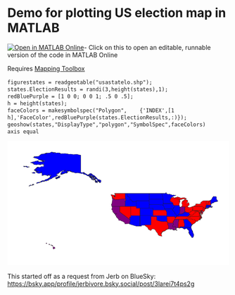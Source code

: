 # Demo for plotting US election map in MATLAB

[![Open in MATLAB Online](https://www.mathworks.com/images/responsive/global/open-in-matlab-online.svg)](https://matlab.mathworks.com/open/github/v1?repo=mikecroucher/US_election_map&file=demo.mlx)- Click on this to open an editable, runnable version of the code in MATLAB Online

Requires [Mapping Toolbox](https://uk.mathworks.com/products/mapping.html)

```
figurestates = readgeotable("usastatelo.shp");
states.ElectionResults = randi(3,height(states),1); 
redBluePurple = [1 0 0; 0 0 1; .5 0 .5];
h = height(states);
faceColors = makesymbolspec("Polygon",    {'INDEX',[1 h],'FaceColor',redBluePurple(states.ElectionResults,:)});
geoshow(states,"DisplayType","polygon","SymbolSpec",faceColors)
axis equal
```

![US election map with random colors](./image.png)

This started off as a request from Jerb on BlueSky: https://bsky.app/profile/jerbivore.bsky.social/post/3larei7t4ps2g 

